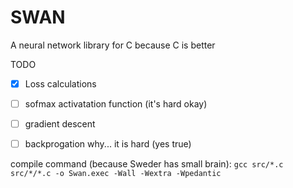 # SWAN

A neural network library for C because C is better



TODO
- [x] Loss calculations
- [ ] sofmax activatation function (it's hard okay)
- [ ] gradient descent
- [ ] backprogation why... it is hard (yes true)


compile command (because Sweder has small brain): `gcc src/*.c src/*/*.c -o Swan.exec -Wall -Wextra -Wpedantic`
